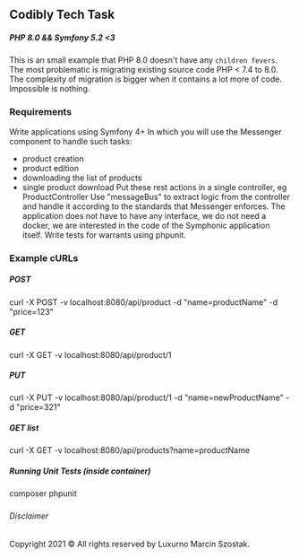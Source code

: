 ## Codibly Tech Task

##### PHP 8.0 && Symfony 5.2 <3
This is an small example that PHP 8.0 doesn't have any `children fevers`.
The most problematic is migrating existing source code PHP < 7.4 to 8.0.
The complexity of migration is bigger when it contains a lot more of code.
Impossible is nothing.

### Requirements
Write applications using Symfony 4+
In which you will use the Messenger component to handle such tasks:
- product creation
- product edition
- downloading the list of products
- single product download
  Put these rest actions in a single controller, eg ProductController
  Use "messageBus" to extract logic from the controller and handle it according to the standards that Messenger enforces.
  The application does not have to have any interface, we do not need a docker, we are interested in the code of the Symphonic application itself.
  Write tests for warrants using phpunit.

### Example cURLs
##### POST
curl -X POST -v localhost:8080/api/product -d "name=productName" -d "price=123"

##### GET
curl -X GET -v localhost:8080/api/product/1

##### PUT
curl -X PUT -v localhost:8080/api/product/1 -d "name=newProductName" -d "price=321"

##### GET list
curl -X GET -v localhost:8080/api/products?name=productName

##### Running Unit Tests (inside container)
composer phpunit

###
###### Disclaimer
Copyright 2021 © All rights reserved by Luxurno Marcin Szostak. 

